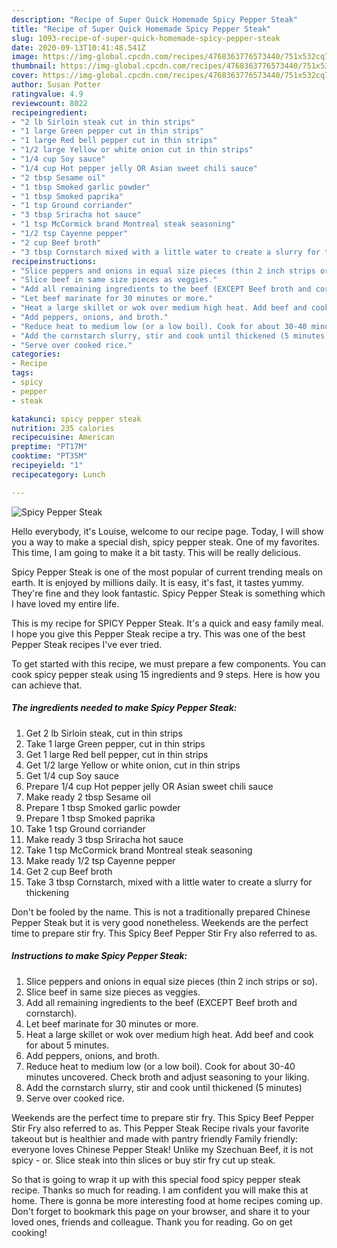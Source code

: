 ```yaml
---
description: "Recipe of Super Quick Homemade Spicy Pepper Steak"
title: "Recipe of Super Quick Homemade Spicy Pepper Steak"
slug: 1093-recipe-of-super-quick-homemade-spicy-pepper-steak
date: 2020-09-13T10:41:48.541Z
image: https://img-global.cpcdn.com/recipes/4768363776573440/751x532cq70/spicy-pepper-steak-recipe-main-photo.jpg
thumbnail: https://img-global.cpcdn.com/recipes/4768363776573440/751x532cq70/spicy-pepper-steak-recipe-main-photo.jpg
cover: https://img-global.cpcdn.com/recipes/4768363776573440/751x532cq70/spicy-pepper-steak-recipe-main-photo.jpg
author: Susan Potter
ratingvalue: 4.9
reviewcount: 8022
recipeingredient:
- "2 lb Sirloin steak cut in thin strips"
- "1 large Green pepper cut in thin strips"
- "1 large Red bell pepper cut in thin strips"
- "1/2 large Yellow or white onion cut in thin strips"
- "1/4 cup Soy sauce"
- "1/4 cup Hot pepper jelly OR Asian sweet chili sauce"
- "2 tbsp Sesame oil"
- "1 tbsp Smoked garlic powder"
- "1 tbsp Smoked paprika"
- "1 tsp Ground corriander"
- "3 tbsp Sriracha hot sauce"
- "1 tsp McCormick brand Montreal steak seasoning"
- "1/2 tsp Cayenne pepper"
- "2 cup Beef broth"
- "3 tbsp Cornstarch mixed with a little water to create a slurry for thickening"
recipeinstructions:
- "Slice peppers and onions in equal size pieces (thin 2 inch strips or so)."
- "Slice beef in same size pieces as veggies."
- "Add all remaining ingredients to the beef (EXCEPT Beef broth and cornstarch)."
- "Let beef marinate for 30 minutes or more."
- "Heat a large skillet or wok over medium high heat. Add beef and cook for about 5 minutes."
- "Add peppers, onions, and broth."
- "Reduce heat to medium low (or a low boil). Cook for about 30-40 minutes uncovered. Check broth and adjust seasoning to your liking."
- "Add the cornstarch slurry, stir and cook until thickened (5 minutes)"
- "Serve over cooked rice."
categories:
- Recipe
tags:
- spicy
- pepper
- steak

katakunci: spicy pepper steak 
nutrition: 235 calories
recipecuisine: American
preptime: "PT17M"
cooktime: "PT35M"
recipeyield: "1"
recipecategory: Lunch

---
```



![Spicy Pepper Steak](https://img-global.cpcdn.com/recipes/4768363776573440/751x532cq70/spicy-pepper-steak-recipe-main-photo.jpg)

Hello everybody, it's Louise, welcome to our recipe page. Today, I will show you a way to make a special dish, spicy pepper steak. One of my favorites. This time, I am going to make it a bit tasty. This will be really delicious.

Spicy Pepper Steak is one of the most popular of current trending meals on earth. It is enjoyed by millions daily. It is easy, it's fast, it tastes yummy. They're fine and they look fantastic. Spicy Pepper Steak is something which I have loved my entire life.

This is my recipe for SPICY Pepper Steak. It&#39;s a quick and easy family meal. I hope you give this Pepper Steak recipe a try. This was one of the best Pepper Steak recipes I&#39;ve ever tried.


To get started with this recipe, we must prepare a few components. You can cook spicy pepper steak using 15 ingredients and 9 steps. Here is how you can achieve that.

<!--inarticleads1-->

##### The ingredients needed to make Spicy Pepper Steak:

1. Get 2 lb Sirloin steak, cut in thin strips
1. Take 1 large Green pepper, cut in thin strips
1. Get 1 large Red bell pepper, cut in thin strips
1. Get 1/2 large Yellow or white onion, cut in thin strips
1. Get 1/4 cup Soy sauce
1. Prepare 1/4 cup Hot pepper jelly OR Asian sweet chili sauce
1. Make ready 2 tbsp Sesame oil
1. Prepare 1 tbsp Smoked garlic powder
1. Prepare 1 tbsp Smoked paprika
1. Take 1 tsp Ground corriander
1. Make ready 3 tbsp Sriracha hot sauce
1. Take 1 tsp McCormick brand Montreal steak seasoning
1. Make ready 1/2 tsp Cayenne pepper
1. Get 2 cup Beef broth
1. Take 3 tbsp Cornstarch, mixed with a little water to create a slurry for thickening


Don&#39;t be fooled by the name. This is not a traditionally prepared Chinese Pepper Steak but it is very good nonetheless. Weekends are the perfect time to prepare stir fry. This Spicy Beef Pepper Stir Fry also referred to as. 

<!--inarticleads2-->

##### Instructions to make Spicy Pepper Steak:

1. Slice peppers and onions in equal size pieces (thin 2 inch strips or so).
1. Slice beef in same size pieces as veggies.
1. Add all remaining ingredients to the beef (EXCEPT Beef broth and cornstarch).
1. Let beef marinate for 30 minutes or more.
1. Heat a large skillet or wok over medium high heat. Add beef and cook for about 5 minutes.
1. Add peppers, onions, and broth.
1. Reduce heat to medium low (or a low boil). Cook for about 30-40 minutes uncovered. Check broth and adjust seasoning to your liking.
1. Add the cornstarch slurry, stir and cook until thickened (5 minutes)
1. Serve over cooked rice.


Weekends are the perfect time to prepare stir fry. This Spicy Beef Pepper Stir Fry also referred to as. This Pepper Steak Recipe rivals your favorite takeout but is healthier and made with pantry friendly Family friendly: everyone loves Chinese Pepper Steak! Unlike my Szechuan Beef, it is not spicy - or. Slice steak into thin slices or buy stir fry cut up steak. 

So that is going to wrap it up with this special food spicy pepper steak recipe. Thanks so much for reading. I am confident you will make this at home. There is gonna be more interesting food at home recipes coming up. Don't forget to bookmark this page on your browser, and share it to your loved ones, friends and colleague. Thank you for reading. Go on get cooking!
